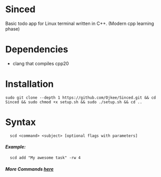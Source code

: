 # Sinced

Basic todo app for Linux terminal written in C++. (Modern cpp learning phase)

# Dependencies

- clang that compiles cpp20

# Installation

```
sudo git clone --depth 1 https://github.com/Ojkee/Sinced.git && cd Sinced && sudo chmod +x setup.sh && sudo ./setup.sh && cd ..
```

# Syntax
```
  scd <command> <subject> [optional flags with parameters]
```

#### ***Example:***
```
  scd add "My awesome task" -rw 4
```

#### ***More Commands [here](docs/COMMANDS.md)***


